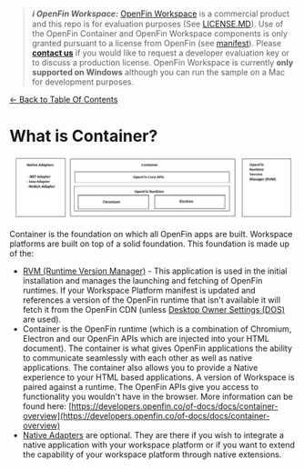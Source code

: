 > **_:information_source: OpenFin Workspace:_** [OpenFin Workspace](https://www.openfin.co/workspace/) is a commercial product and this repo is for evaluation purposes (See [LICENSE.MD](../LICENSE.MD)). Use of the OpenFin Container and OpenFin Workspace components is only granted pursuant to a license from OpenFin (see [manifest](../public/manifest.fin.json)). Please [**contact us**](https://www.openfin.co/workspace/poc/) if you would like to request a developer evaluation key or to discuss a production license.
> OpenFin Workspace is currently **only supported on Windows** although you can run the sample on a Mac for development purposes.

[<- Back to Table Of Contents](../README.md)

# What is Container?

![What is container?](./assets/container.png)

Container is the foundation on which all OpenFin apps are built. Workspace platforms are built on top of a solid foundation. This foundation is made up of the:

- [RVM (Runtime Version Manager)](https://developers.openfin.co/of-docs/docs/rvm) - This application is used in the initial installation and manages the launching and fetching of OpenFin runtimes. If your Workspace Platform manifest is updated and references a version of the OpenFin runtime that isn't available it will fetch it from the OpenFin CDN (unless [Desktop Owner Settings (DOS)](https://developers.openfin.co/of-docs/docs/desktop-owner-settings) are used).
- Container is the OpenFin runtime (which is a combination of Chromium, Electron and our OpenFin APIs which are injected into your HTML document). The container is what gives OpenFin applications the ability to communicate seamlessly with each other as well as native applications. The container also allows you to provide a Native experience to your HTML based applications. A version of Workspace is paired against a runtime. The OpenFin APIs give you access to functionality you wouldn't have in the browser. More information can be found here: [https://developers.openfin.co/of-docs/docs/container-overview](https://developers.openfin.co/of-docs/docs/container-overview)
- [Native Adapters](https://developers.openfin.co/of-docs/docs/overview-of-net-and-java) are optional. They are there if you wish to integrate a native application with your workspace platform or if you want to extend the capability of your workspace platform through native extensions.
